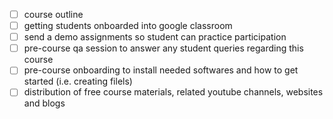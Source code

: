 - [ ] course outline
- [ ] getting students onboarded into google classroom
- [ ] send a demo assignments so student can practice participation
- [ ] pre-course qa session to answer any student queries regarding this course
- [ ] pre-course onboarding to install needed softwares and how to get started (i.e. creating filels)
- [ ] distribution of free course materials, related youtube channels, websites and blogs
